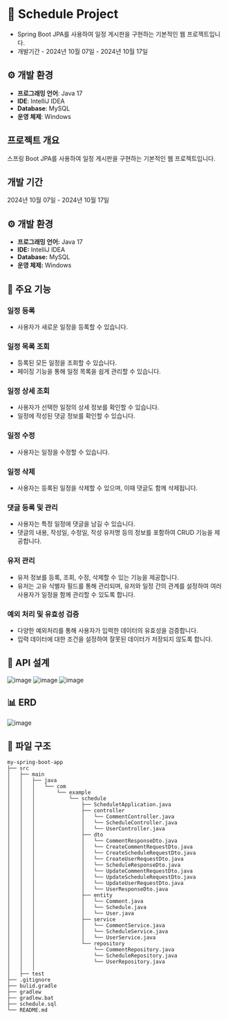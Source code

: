 # 📅 Schedule Project
- Spring Boot JPA를 사용하여 일정 게시판을 구현하는 기본적인 웹 프로젝트입니다.
- 개발기간 - 2024년 10월 07일 - 2024년 10월 17일

## ⚙️ 개발 환경
- **프로그래밍 언어**: Java 17
- **IDE**: IntelliJ IDEA
- **Database**: MySQL
- **운영 체제**: Windows

## 프로젝트 개요

스프링 Boot JPA를 사용하여 일정 게시판을 구현하는 기본적인 웹 프로젝트입니다.

## 개발 기간
2024년 10월 07일 - 2024년 10월 17일

## ⚙️ 개발 환경
- **프로그래밍 언어:** Java 17
- **IDE:** IntelliJ IDEA
- **Database:** MySQL
- **운영 체제:** Windows

## 📌 주요 기능

### 일정 등록
- 사용자가 새로운 일정을 등록할 수 있습니다.

### 일정 목록 조회
- 등록된 모든 일정을 조회할 수 있습니다.
- 페이징 기능을 통해 일정 목록을 쉽게 관리할 수 있습니다.

### 일정 상세 조회
- 사용자가 선택한 일정의 상세 정보를 확인할 수 있습니다.
- 일정에 작성된 댓글 정보를 확인할 수 있습니다.

### 일정 수정
- 사용자는 일정을 수정할 수 있습니다.

### 일정 삭제
- 사용자는 등록된 일정을 삭제할 수 있으며, 이때 댓글도 함께 삭제됩니다.

### 댓글 등록 및 관리
- 사용자는 특정 일정에 댓글을 남길 수 있습니다.
- 댓글의 내용, 작성일, 수정일, 작성 유저명 등의 정보를 포함하여 CRUD 기능을 제공합니다.

### 유저 관리
- 유저 정보를 등록, 조회, 수정, 삭제할 수 있는 기능을 제공합니다.
- 유저는 고유 식별자 필드를 통해 관리되며, 유저와 일정 간의 관계를 설정하여 여러 사용자가 일정을 함께 관리할 수 있도록 합니다.

### 예외 처리 및 유효성 검증
- 다양한 예외처리를 통해 사용자가 입력한 데이터의 유효성을 검증합니다.
- 입력 데이터에 대한 조건을 설정하여 잘못된 데이터가 저장되지 않도록 합니다.



## 🔗 API 설계
![image](https://github.com/user-attachments/assets/5b162967-562c-4258-800f-49155c0b8f0a)
![image](https://github.com/user-attachments/assets/ead7850a-0268-4d32-8180-7afdbc07a039)
![image](https://github.com/user-attachments/assets/62529983-b6f5-4796-aa63-6c2d2452f67d)





## 📊  ERD
![image](https://github.com/user-attachments/assets/9c5f67e9-c5b5-4967-852c-f53e157a3194)





## 📁 파일 구조
```
my-spring-boot-app
├── src
│   ├── main
│   │   ├── java
│   │   │   └── com
│   │   │       └── example
│   │   │           └── schedule
│   │   │               ├── ScheduletApplication.java
│   │   │               ├── controller
│   │   │               │   └── CommentController.java
│   │   │               │   └── ScheduleController.java
│   │   │               │   └── UserController.java
│   │   │               ├── dto
│   │   │               │   └── CommentResponseDto.java
│   │   │               │   └── CreateCommentRequestDto.java
│   │   │               │   └── CreateScheduleRequestDto.java
│   │   │               │   └── CreateUserRequestDto.java
│   │   │               │   └── ScheduleResponseDto.java
│   │   │               │   └── UpdateCommentRequestDto.java
│   │   │               │   └── UpdateScheduleRequestDto.java
│   │   │               │   └── UpdateUserRequestDto.java
│   │   │               │   └── UserResponseDto.java
│   │   │               ├── entity
│   │   │               │   └── Comment.java
│   │   │               │   └── Schedule.java
│   │   │               │   └── User.java
│   │   │               ├── service
│   │   │               │   └── CommentService.java
│   │   │               │   └── ScheduleService.java
│   │   │               │   └── UserService.java
│   │   │               └── repository
│   │   │                   └── CommentRepository.java
│   │   │                   └── ScheduleRepository.java
│   │   │                   └── UserRepository.java
│   │   │    
│   ├── test
├── .gitignore
├── bulid.gradle
├── gradlew
├── gradlew.bat
├── schedule.sql
└── README.md
